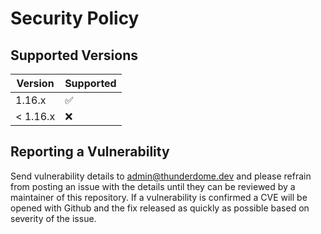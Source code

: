 # Security Policy

## Supported Versions

| Version | Supported          |
| ------- | ------------------ |
| 1.16.x   | :white_check_mark: |
| < 1.16.x   | :x:                |

## Reporting a Vulnerability

Send vulnerability details to [admin@thunderdome.dev](mailto:admin@thunderdome.dev) and please refrain from posting an issue with the details until they can be reviewed by a maintainer of this repository.
If a vulnerability is confirmed a CVE will be opened with Github and the fix released as quickly as possible based on severity of the issue.
